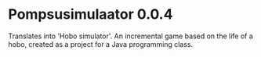 Pompsusimulaator 0.0.4
================

Translates into 'Hobo simulator'. An incremental game based on the life of a hobo, created as a project for a Java programming class.
